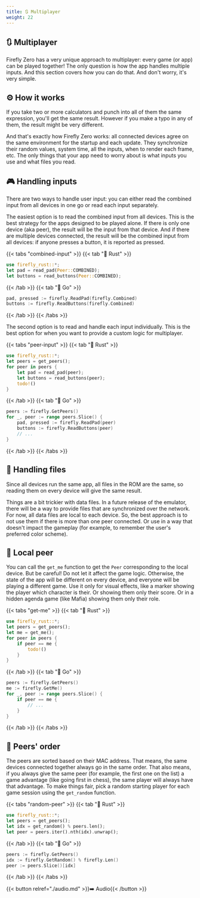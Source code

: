 ```yaml
---
title: 🔃 Multiplayer
weight: 22
---
```


## 🔃 Multiplayer

Firefly Zero has a very unique approach to multiplayer: every game (or app) can be played together! The only question is how the app handles multiple inputs. And this section covers how you can do that. And don't worry, it's very simple.

## ⚙️ How it works

If you take two or more calculators and punch into all of them the same expression, you'll get the same result. However if you make a typo in any of them, the result might be very different.

And that's exactly how Firefly Zero works: all connected devices agree on the same environment for the startup and each update. They synchronize their random values, system time, all the inputs, when to render each frame, etc. The only things that your app need to worry about is what inputs you use and what files you read.

## 🎮 Handling inputs

There are two ways to handle user input: you can either read the combined input from all devices in one go or read each input separately.

The easiest option is to read the combined input from all devices. This is the best strategy for the apps designed to be played alone. If there is only one device (aka peer), the result will be the input from that device. And if there are multiple devices connected, the result will be the combined input from all devices: if anyone presses a button, it is reported as pressed.

{{< tabs "combined-input" >}}
{{< tab "🦀 Rust" >}}

```rust
use firefly_rust::*;
let pad = read_pad(Peer::COMBINED);
let buttons = read_buttons(Peer::COMBINED);
```

{{< /tab >}}
{{< tab "🏃 Go" >}}

```go
pad, pressed := firefly.ReadPad(firefly.Combined)
buttons := firefly.ReadButtons(firefly.Combined)
```

{{< /tab >}}
{{< /tabs >}}

The second option is to read and handle each input individually. This is the best option for when you want to provide a custom logic for multiplayer.

{{< tabs "peer-input" >}}
{{< tab "🦀 Rust" >}}

```rust
use firefly_rust::*;
let peers = get_peers();
for peer in peers {
    let pad = read_pad(peer);
    let buttons = read_buttons(peer);
    todo!()
}
```

{{< /tab >}}
{{< tab "🏃 Go" >}}

```go
peers := firefly.GetPeers()
for _, peer := range peers.Slice() {
    pad, pressed := firefly.ReadPad(peer)
    buttons := firefly.ReadButtons(peer)
    // ...
}
```

{{< /tab >}}
{{< /tabs >}}

## 💾 Handling files

Since all devices run the same app, all files in the ROM are the same, so reading them on every device will give the same result.

Things are a bit trickier with data files. In a future release of the emulator, there will be a way to provide files that are synchronized over the network. For now, all data files are local to each device. So, the best approach is to not use them if there is more than one peer connected. Or use in a way that doesn't impact the gameplay (for example, to remember the user's preferred color scheme).

## 🙋 Local peer

You can call the `get_me` function to get the `Peer` corresponding to the local device. But be careful! Do not let it affect the game logic. Otherwise, the state of the app will be different on every device, and everyone will be playing a different game. Use it only for visual effects, like a marker showing the player which character is their. Or showing them only their score. Or in a hidden agenda game (like Mafia) showing them only their role.

{{< tabs "get-me" >}}
{{< tab "🦀 Rust" >}}

```rust
use firefly_rust::*;
let peers = get_peers();
let me = get_me();
for peer in peers {
    if peer == me {
        todo!()
    }
}
```

{{< /tab >}}
{{< tab "🏃 Go" >}}

```go
peers := firefly.GetPeers()
me := firefly.GetMe()
for _, peer := range peers.Slice() {
    if peer == me {
        // ...
    }
}
```

{{< /tab >}}
{{< /tabs >}}

## 🥇 Peers' order

The peers are sorted based on their MAC address. That means, the same devices connected together always go in the same order. That also means, if you always give the same peer (for example, the first one on the list) a game advantage (like going first in chess), the same player will always have that advantage. To make things fair, pick a random starting player for each game session using the `get_random` function.

{{< tabs "random-peer" >}}
{{< tab "🦀 Rust" >}}

```rust
use firefly_rust::*;
let peers = get_peers();
let idx = get_random() % peers.len();
let peer = peers.iter().nth(idx).unwrap();
```

{{< /tab >}}
{{< tab "🏃 Go" >}}

```go
peers := firefly.GetPeers()
idx := firefly.GetRandom() % firefly.Len()
peer := peers.Slice()[idx]
```

{{< /tab >}}
{{< /tabs >}}

{{< button relref="./audio.md" >}}➡️ Audio{{< /button >}}
